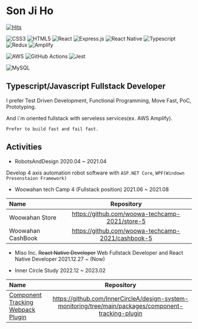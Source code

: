 # Son Ji Ho

[![Hits](https://hits.seeyoufarm.com/api/count/incr/badge.svg?url=https%3A%2F%2Fgithub.com%2Fpeanut-lover&count_bg=%2379C83D&title_bg=%23555555&icon=&icon_color=%23E7E7E7&title=hits&edge_flat=false)](https://hits.seeyoufarm.com)

![CSS3](https://img.shields.io/badge/css3-%231572B6.svg?style=for-the-badge&logo=css3&logoColor=white) ![HTML5](https://img.shields.io/badge/html5-%23E34F26.svg?style=for-the-badge&logo=html5&logoColor=white) ![React](https://img.shields.io/badge/react-%2320232a.svg?style=for-the-badge&logo=react&logoColor=%2361DAFB) ![Express.js](https://img.shields.io/badge/express.js-%23404d59.svg?style=for-the-badge&logo=express&logoColor=%2361DAFB) ![React Native](https://img.shields.io/badge/react_native-%2320232a.svg?style=for-the-badge&logo=react&logoColor=%2361DAFB) ![Typescript](https://img.shields.io/badge/TypeScript-007ACC?style=for-the-badge&logo=typescript&logoColor=white)
![Redux](https://img.shields.io/badge/Redux-593D88?style=for-the-badge&logo=redux&logoColor=white) ![Amplify](https://img.shields.io/badge/AWS-Amplify-orange)

![AWS](https://img.shields.io/badge/AWS-%23FF9900.svg?style=for-the-badge&logo=amazon-aws&logoColor=white) ![GitHub Actions](https://img.shields.io/badge/githubactions-%232671E5.svg?style=for-the-badge&logo=githubactions&logoColor=white) ![Jest](https://img.shields.io/badge/-jest-%23C21325?style=for-the-badge&logo=jest&logoColor=white)

![MySQL](https://img.shields.io/badge/mysql-%2300f.svg?style=for-the-badge&logo=mysql&logoColor=white)

## Typescript/Javascript Fullstack Developer

I prefer Test Driven Development, Functional Programming, Move Fast, PoC, Prototyping. 

And i`m oriented fullstack with serveless services(ex. AWS Amplify). 

`Prefer to build fast and fail fast.`

## Activities

- RobotsAndDesign 2020.04 ~ 2021.04

Develop 4 axis automation robot software with `ASP.NET Core`, `WPF(Windown Presenstaion Framework)`

- Woowahan tech Camp 4 (Fullstack position) 2021.06 ~ 2021.08

| Name     |                    Repository                     |
| :---------------- | :-----------------------------------------------: |
| Woowahan Store    |  https://github.com/woowa-techcamp-2021/store-5   |
| Woowahan CashBook | https://github.com/woowa-techcamp-2021/cashbook-5 |

- Miso Inc. ~~React Native Developer~~ Web Fullstack Developer and React Native Developer 2021.12.27 ~ (Now)

- Inner Circle Study 2022.12 ~ 2023.02

| Name     |                    Repository                     |
| :---------------- | :-----------------------------------------------: |
| [Component Tracking Webpack Plugin](https://peanut-lover.github.io/component-tracking-with-ast)| https://github.com/InnerCircleA/design-system-monitoring/tree/main/packages/component-tracking-plugin |


